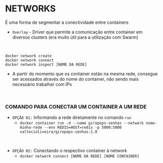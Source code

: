 # NETWORKS

É uma forma de segmentar a conectividade entre containers

- `Overlay` - Driver que permite a comunicação entre container em diversos clusters (era muito útil para a utilização com Swarm)

<br>

`docker network create` <br>
`docker network connect` <br>
`docker network inspect [NOME DA REDE]`<br>

- A partir do momento que os container estão na mesma rede, consegue ser acessados através do nome do container, não sendo mais necessário trabalhar com IPs

<br>

### COMANDO PARA CONECTAR UM CONTAINER A UM REDE

- `OPÇÃO 01:` Informando a rede diretamente no comando `run`
    - `docker container run -d --name giropops-senhas --network nome-minha-rede --env REDIS=HOST=redis -p 5000:5000 valtecioliveira/giropops-senhas:1.0`

<br>

- `OPÇÃO 02:` Conectando o respectivo container à network
    - `docker network connect [NOME DA REDE] [NOME CONTAINER]`



